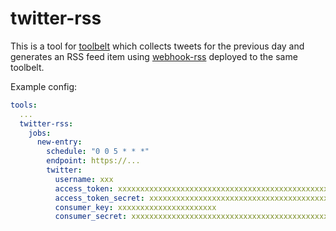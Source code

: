 # twitter-rss

This is a tool for [toolbelt](https://github.com/charlieegan3/toolbelt) which collects tweets for the previous day and
generates an RSS feed item using [webhook-rss](https://github.com/charlieegan3/tool-webhook-rss) deployed to the same
toolbelt.

Example config:

```yaml
tools:
  ...
  twitter-rss:
    jobs:
      new-entry:
        schedule: "0 0 5 * * *"
        endpoint: https://...
        twitter:
          username: xxx
          access_token: xxxxxxxxxxxxxxxxxxxxxxxxxxxxxxxxxxxxxxxxxxxxxxx
          access_token_secret: xxxxxxxxxxxxxxxxxxxxxxxxxxxxxxxxxxxxxxxxxx
          consumer_key: xxxxxxxxxxxxxxxxxxxxxx
          consumer_secret: xxxxxxxxxxxxxxxxxxxxxxxxxxxxxxxxxxxxxxxxxxxxxxx
```